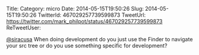 Title: 
Category: micro
Date: 2014-05-15T19:50:26
Slug: 2014-05-15T19:50:26
TwitterId: 467029257739599873
TweetUrl: https://twitter.com/mark_philpot/status/467029257739599873
ReTweetUser: 

[@siracusa](https://twitter.com/siracusa) When doing development do you just use the Finder to navigate your src tree or do you use something specific for development?